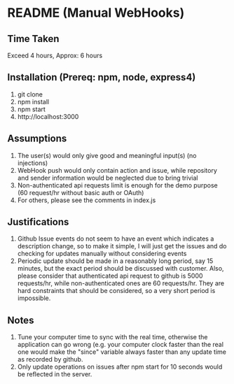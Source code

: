 # README (Manual WebHooks)


## Time Taken

Exceed 4 hours, Approx: 6 hours


## Installation (Prereq: npm, node, express4)

1. git clone
2. npm install
3. npm start
4. http://localhost:3000


## Assumptions

1. The user(s) would only give good and meaningful input(s) (no injections)
2. WebHook push would only contain action and issue, while repository and sender information would be neglected due to bring trivial
3. Non-authenticated api requests limit is enough for the demo purpose (60 request/hr without basic auth or OAuth)
4. For others, please see the comments in index.js


## Justifications

1. Github Issue events do not seem to have an event which indicates a description change, so to make it simple, I will just get the issues and do checking for updates manually without considering events
2. Periodic update should be made in a reasonably long period, say 15 minutes, but the exact period should be discussed with customer. Also, please consider that authenticated api request to github is 5000 requests/hr, while non-authenticated ones are 60 requests/hr. They are hard constraints that should be considered, so a very short period is impossible.


## Notes

1. Tune your computer time to sync with the real time, otherwise the application can go wrong (e.g. your computer clock faster than the real one would make the "since" variable always faster than any update time as recorded by github.
2. Only update operations on issues after npm start for 10 seconds would be reflected in the server.
